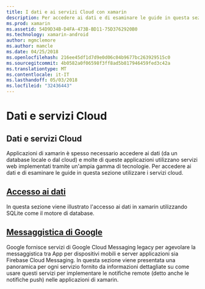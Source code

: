 ```yaml
---
title: I dati e ai servizi Cloud con xamarin
description: Per accedere ai dati e di esaminare le guide in questa sezione utilizzare i servizi cloud.
ms.prod: xamarin
ms.assetid: 54D9D34B-D4FA-473B-BD11-75D3762920B0
ms.technology: xamarin-android
author: mgmclemore
ms.author: mamcle
ms.date: 04/25/2018
ms.openlocfilehash: 216ee45df1d7d9e0d06c04b9677bc263929515c0
ms.sourcegitcommit: 4b0582a0f06598f3ff8ad5b817946459fed3c42a
ms.translationtype: MT
ms.contentlocale: it-IT
ms.lasthandoff: 05/03/2018
ms.locfileid: "32436443"
---
```

# <a name="data-and-cloud-services"></a>Dati e servizi Cloud

## <a name="data-and-cloud-services"></a>Dati e servizi Cloud

Applicazioni di xamarin è spesso necessario accedere ai dati (da un database locale o dal cloud) e molte di queste applicazioni utilizzano servizi web implementati tramite un'ampia gamma di tecnologie. Per accedere ai dati e di esaminare le guide in questa sezione utilizzare i servizi cloud.

## <a name="data-accessandroiddata-clouddata-accessindexmd"></a>[Accesso ai dati](~/android/data-cloud/data-access/index.md)

In questa sezione viene illustrato l'accesso ai dati in xamarin utilizzando SQLite come il motore di database.
 
## <a name="google-messagingandroiddata-cloudgoogle-messagingindexmd"></a>[Messaggistica di Google](~/android/data-cloud/google-messaging/index.md)

Google fornisce servizi di Google Cloud Messaging legacy per agevolare la messaggistica tra App per dispositivi mobili e server applicazioni sia Firebase Cloud Messaging. In questa sezione viene presentata una panoramica per ogni servizio fornito da informazioni dettagliate su come usare questi servizi per implementare le notifiche remote (detto anche le notifiche push) nelle applicazioni di xamarin.


